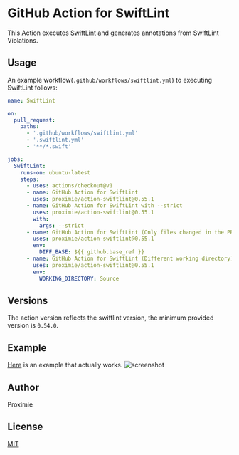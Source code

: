 # GitHub Action for SwiftLint

This Action executes [SwiftLint](https://github.com/realm/SwiftLint) and generates annotations from SwiftLint Violations.

## Usage

An example workflow(`.github/workflows/swiftlint.yml`) to executing SwiftLint follows:

```yaml
name: SwiftLint

on:
  pull_request:
    paths:
      - '.github/workflows/swiftlint.yml'
      - '.swiftlint.yml'
      - '**/*.swift'

jobs:
  SwiftLint:
    runs-on: ubuntu-latest
    steps:
      - uses: actions/checkout@v1
      - name: GitHub Action for SwiftLint
        uses: proximie/action-swiftlint@0.55.1
      - name: GitHub Action for SwiftLint with --strict
        uses: proximie/action-swiftlint@0.55.1
        with:
          args: --strict
      - name: GitHub Action for SwiftLint (Only files changed in the PR)
        uses: proximie/action-swiftlint@0.55.1
        env:
          DIFF_BASE: ${{ github.base_ref }}
      - name: GitHub Action for SwiftLint (Different working directory)
        uses: proximie/action-swiftlint@0.55.1
        env:
          WORKING_DIRECTORY: Source
```

## Versions

The action version reflects the swiftlint version, the minimum provided version is `0.54.0`.

## Example

[Here](https://github.com/proximie/test-action-swiftlint/pull/1/files) is an example that actually works.
![screenshot](screenshot.png)

## Author

Proximie

## License

[MIT](LICENSE)
